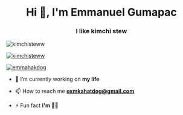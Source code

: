 <h1 align="center">Hi 👋, I'm Emmanuel Gumapac</h1>
<h3 align="center">I like kimchi stew</h3>

<p align="left"> <img src="https://komarev.com/ghpvc/?username=kimchisteww&label=Profile%20views&color=0e75b6&style=flat" alt="kimchisteww" /> </p>

<p align="left"> <a href="https://github.com/ryo-ma/github-profile-trophy"><img src="https://github-profile-trophy.vercel.app/?username=kimchisteww" alt="kimchisteww" /></a> </p>

<p align="left"> <a href="https://twitter.com/emmahakdog" target="blank"><img src="https://img.shields.io/twitter/follow/emmahakdog?logo=twitter&style=for-the-badge" alt="emmahakdog" /></a> </p>


- 🔭 I’m currently working on **my life**

- 📫 How to reach me **oxmkahatdog@gmail.com**

- ⚡ Fun fact **I'm 😮‍💨**
